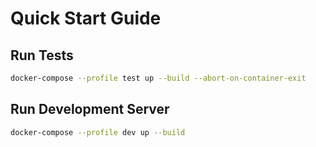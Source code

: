 # Quick Start Guide

## Run Tests
```bash
docker-compose --profile test up --build --abort-on-container-exit
```

## Run Development Server
```bash
docker-compose --profile dev up --build
``` 